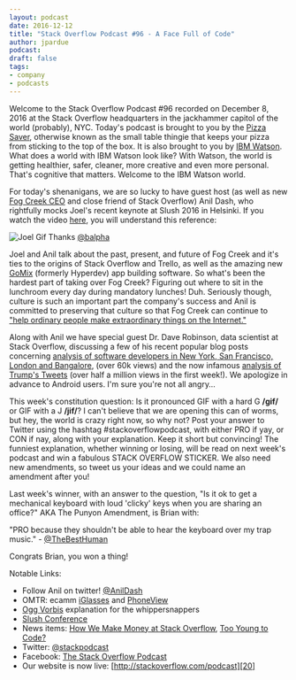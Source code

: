 ```yaml
---
layout: podcast
date: 2016-12-12
title: "Stack Overflow Podcast #96 - A Face Full of Code"
author: jpardue
podcast: 
draft: false
tags:
- company
- podcasts
---
```


Welcome to the Stack Overflow Podcast #96 recorded on December 8, 2016 at the Stack Overflow headquarters in the jackhammer capitol of the world (probably), NYC. Today's podcast is brought to you by the [Pizza Saver][1], otherwise known as the small table thingie that keeps your pizza from sticking to the top of the box. It is also brought to you by [IBM Watson][2]. What does a world with IBM Watson look like? With Watson, the world is getting healthier, safer, cleaner, more creative and even more personal. That's cognitive that matters. Welcome to the IBM Watson world.

For today's shenanigans, we are so lucky to have guest host (as well as new [Fog Creek CEO][3] and close friend of Stack Overflow) Anil Dash, who rightfully mocks Joel's recent keynote at Slush 2016 in Helsinki. If you watch the video [here][4], you will understand this reference:

![Joel Gif](https://i.stack.imgur.com/29hah.gif)
Thanks [@balpha][5]

Joel and Anil talk about the past, present, and future of Fog Creek and it's ties to the origins of Stack Overflow and Trello, as well as the amazing new [GoMix][6] (formerly Hyperdev) app building software. So what's been the hardest part of taking over Fog Creek? Figuring out where to sit in the lunchroom every day during mandatory lunches! Duh. Seriously though, culture is such an important part the company's success and Anil is committed to preserving that culture so that Fog Creek can continue to ["help ordinary people make extraordinary things on the Internet."][7]

Along with Anil we have special guest Dr. Dave Robinson, data scientist at Stack Overflow, discussing a few of his recent popular blog posts concerning [analysis of software developers in New York, San Francisco, London and Bangalore][8], (over 60k views) and the now infamous [analysis of Trump's Tweets][9] (over half a million views in the first week!). We apologize in advance to Android users. I'm sure you're not all angry…

This week's constitution question: Is it pronounced GIF with a hard G **/ɡif/** or GIF with a J **/jif/**? I can't believe that we are opening this can of worms, but hey, the world is crazy right now, so why not? Post your answer to Twitter using the hashtag #stackoverflowpodcast, with either PRO if yay, or CON if nay, along with your explanation. Keep it short but convincing! The funniest explanation, whether winning or losing, will be read on next week's podcast and win a fabulous STACK OVERFLOW STICKER. We also need new amendments, so tweet us your ideas and we could name an amendment after you!

Last week's winner, with an answer to the question, "Is it ok to get a mechanical keyboard with loud 'clicky' keys when you are sharing an office?" AKA The Punyon Amendment, is Brian with:

"PRO because they shouldn't be able to hear the keyboard over my trap music." - [@TheBestHuman][10]

Congrats Brian, you won a thing!

Notable Links:

 - Follow Anil on twitter! [@AnilDash][11]
 - OMTR: ecamm [iGlasses][12] and [PhoneView][13]
 - [Ogg Vorbis][14] explanation for the whippersnappers
 - [Slush Conference][15]
 - News items: [How We Make Money at Stack Overflow][16], [Too Young to Code?][17]
 - Twitter: [@stackpodcast][18]
 - Facebook: [The Stack Overflow Podcast][19]
 - Our website is now live: [http://stackoverflow.com/podcast][20]

[1]: https://en.wikipedia.org/wiki/Pizza_saver
[2]: https://www.ibm.com/cognitive/
[3]: https://www.joelonsoftware.com/2016/12/06/anil-dash-is-the-new-ceo-of-fog-creek-software/
[4]: https://www.youtube.com/watch?v=AGyIbZotKlk
[5]: https://twitter.com/balpha/status/807295966051237888
[6]: http://www.fogcreek.com/
[7]: https://medium.com/gomix/introducing-gomix-aec205c421cb#.iav3hd7fk
[8]: http://varianceexplained.org/r/developers-cities/
[9]: http://varianceexplained.org/r/trump-tweets/
[10]: https://twitter.com/TheBestHuman/status/801442574263271424
[11]: https://twitter.com/anildash
[12]: http://www.ecamm.com/mac/iglasses/
[13]: http://www.ecamm.com/mac/phoneview/
[14]: https://en.wikipedia.org/wiki/Vorbis
[15]: http://www.slush.org/
[16]: https://stackoverflow.blog/2016/11/How-We-Make-Money-at-Stack-Overflow-2016-Edition/
[17]: http://nypost.com/2016/10/23/todays-kids-are-getting-ahead-by-learning-how-to-code-apps/
[18]: https://twitter.com/stackpodcast
[19]: https://www.facebook.com/stackoverflowpodcast/
[20]: http://stackoverflow.com/podcast
